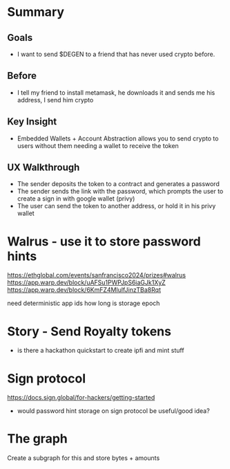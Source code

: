 # Summary
## Goals
- I want to send $DEGEN to a friend that has never used crypto before.
## Before
- I tell my friend to install metamask, he downloads it and sends me his address, I send him crypto
## Key Insight
- Embedded Wallets + Account Abstraction allows you to send crypto to users without them needing a wallet to receive the token
## UX Walkthrough
- The sender deposits the token to a contract and generates a password
- The sender sends the link with the password, which prompts the user to create a sign in with google wallet (privy)
- The user can send the token to another address, or hold it in his privy wallet

# Walrus - use it to store password hints
https://ethglobal.com/events/sanfrancisco2024/prizes#walrus
https://app.warp.dev/block/uAFSu1PWPJpS6iaGJk1XyZ
https://app.warp.dev/block/6KmFZ4MlulfJinzTBa8Rqt

need deterministic app ids
how long is storage epoch

# Story - Send Royalty tokens
- is there a hackathon quickstart to create ipfi and mint stuff

# Sign protocol
https://docs.sign.global/for-hackers/getting-started
- would password hint storage on sign protocol be useful/good idea?

# The graph
Create a subgraph for this and store bytes + amounts
